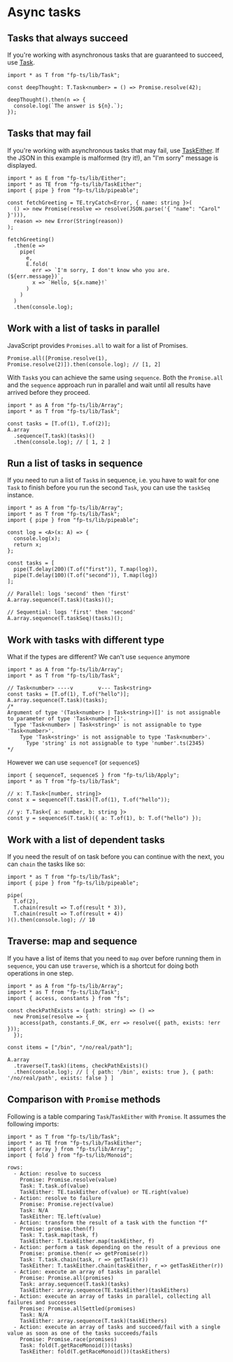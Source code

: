 # Async tasks

## Tasks that always succeed

If you're working with asynchronous tasks that are guaranteed to succeed, use [Task](https://gcanti.github.io/fp-ts/modules/Task.ts).

```code|lang-ts
import * as T from "fp-ts/lib/Task";

const deepThought: T.Task<number> = () => Promise.resolve(42);

deepThought().then(n => {
  console.log(`The answer is ${n}.`);
});
```

## Tasks that may fail

If you're working with asynchronous tasks that may fail, use [TaskEither](https://gcanti.github.io/fp-ts/modules/TaskEither.ts). If the JSON in this example is malformed (try it!), an "I'm sorry" message is displayed.

```code|lang-ts
import * as E from "fp-ts/lib/Either";
import * as TE from "fp-ts/lib/TaskEither";
import { pipe } from "fp-ts/lib/pipeable";

const fetchGreeting = TE.tryCatch<Error, { name: string }>(
  () => new Promise(resolve => resolve(JSON.parse('{ "name": "Carol" }'))),
  reason => new Error(String(reason))
);

fetchGreeting()
  .then(e =>
    pipe(
      e,
      E.fold(
        err => `I'm sorry, I don't know who you are. (${err.message})`,
        x => `Hello, ${x.name}!`
      )
    )
  )
  .then(console.log);
```

## Work with a list of tasks in parallel

JavaScript provides `Promises.all` to wait for a list of Promises.

```code|lang-ts
Promise.all([Promise.resolve(1), Promise.resolve(2)]).then(console.log); // [1, 2]
```

With `Task`s you can achieve the same using `sequence`. Both the `Promise.all` and the `sequence` approach run in parallel and wait until all results have arrived before they proceed.

```code|lang-ts
import * as A from "fp-ts/lib/Array";
import * as T from "fp-ts/lib/Task";

const tasks = [T.of(1), T.of(2)];
A.array
  .sequence(T.task)(tasks)()
  .then(console.log); // [ 1, 2 ]
```

## Run a list of tasks in sequence

If you need to run a list of `Task`s in sequence, i.e. you have to wait for one `Task` to finish before you run the second `Task`, you can use the `taskSeq` instance.

```code|lang-ts
import * as A from "fp-ts/lib/Array";
import * as T from "fp-ts/lib/Task";
import { pipe } from "fp-ts/lib/pipeable";

const log = <A>(x: A) => {
  console.log(x);
  return x;
};

const tasks = [
  pipe(T.delay(200)(T.of("first")), T.map(log)),
  pipe(T.delay(100)(T.of("second")), T.map(log))
];

// Parallel: logs 'second' then 'first'
A.array.sequence(T.task)(tasks)();

// Sequential: logs 'first' then 'second'
A.array.sequence(T.taskSeq)(tasks)();
```

## Work with tasks with different type

What if the types are different? We can't use `sequence` anymore

```code|lang-ts
import * as A from "fp-ts/lib/Array";
import * as T from "fp-ts/lib/Task";

// Task<number> ----v        v--- Task<string>
const tasks = [T.of(1), T.of("hello")];
A.array.sequence(T.task)(tasks);
/*
Argument of type '(Task<number> | Task<string>)[]' is not assignable to parameter of type 'Task<number>[]'.
  Type 'Task<number> | Task<string>' is not assignable to type 'Task<number>'.
    Type 'Task<string>' is not assignable to type 'Task<number>'.
      Type 'string' is not assignable to type 'number'.ts(2345)
*/
```

However we can use `sequenceT` (or `sequenceS`)

```code|lang-ts
import { sequenceT, sequenceS } from "fp-ts/lib/Apply";
import * as T from "fp-ts/lib/Task";

// x: T.Task<[number, string]>
const x = sequenceT(T.task)(T.of(1), T.of("hello"));

// y: T.Task<{ a: number, b: string }>
const y = sequenceS(T.task)({ a: T.of(1), b: T.of("hello") });
```

## Work with a list of dependent tasks

If you need the result of on task before you can continue with the next, you can `chain` the tasks like so:

```code|lang-ts
import * as T from "fp-ts/lib/Task";
import { pipe } from "fp-ts/lib/pipeable";

pipe(
  T.of(2),
  T.chain(result => T.of(result * 3)),
  T.chain(result => T.of(result + 4))
)().then(console.log); // 10
```

## Traverse: map and sequence

If you have a list of items that you need to `map` over before running them in `sequence`, you can use `traverse`, which is a shortcut for doing both operations in one step.

```code|lang-ts
import * as A from "fp-ts/lib/Array";
import * as T from "fp-ts/lib/Task";
import { access, constants } from "fs";

const checkPathExists = (path: string) => () =>
  new Promise(resolve => {
    access(path, constants.F_OK, err => resolve({ path, exists: !err }));
  });

const items = ["/bin", "/no/real/path"];

A.array
  .traverse(T.task)(items, checkPathExists)()
  .then(console.log); // [ { path: '/bin', exists: true }, { path: '/no/real/path', exists: false } ]
```

## Comparison with `Promise` methods

Following is a table comparing `Task`/`TaskEither` with `Promise`. It assumes the following imports:

```code|lang-ts
import * as T from "fp-ts/lib/Task";
import * as TE from "fp-ts/lib/TaskEither";
import { array } from "fp-ts/lib/Array";
import { fold } from "fp-ts/lib/Monoid";
```

```table
rows:
  - Action: resolve to success
    Promise: Promise.resolve(value)
    Task: T.task.of(value)
    TaskEither: TE.taskEither.of(value) or TE.right(value)
  - Action: resolve to failure
    Promise: Promise.reject(value)
    Task: N/A
    TaskEither: TE.left(value)
  - Action: transform the result of a task with the function "f"
    Promise: promise.then(f)
    Task: T.task.map(task, f)
    TaskEither: T.taskEither.map(taskEither, f)
  - Action: perform a task depending on the result of a previous one
    Promise: promise.then(r => getPromise(r))
    Task: T.task.chain(task, r => getTask(r))
    TaskEither: T.taskEither.chain(taskEither, r => getTaskEither(r))
  - Action: execute an array of tasks in parallel
    Promise: Promise.all(promises)
    Task: array.sequence(T.task)(tasks)
    TaskEither: array.sequence(TE.taskEither)(taskEithers)
  - Action: execute an array of tasks in parallel, collecting all failures and successes
    Promise: Promise.allSettled(promises)
    Task: N/A
    TaskEither: array.sequence(T.task)(taskEithers)
  - Action: execute an array of tasks and succeed/fail with a single value as soon as one of the tasks succeeds/fails
    Promise: Promise.race(promises)
    Task: fold(T.getRaceMonoid())(tasks)
    TaskEither: fold(T.getRaceMonoid())(taskEithers)
```
